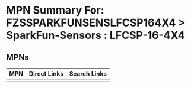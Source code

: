 



# MPN Summary For: FZSSPARKFUNSENSLFCSP164X4 > SparkFun-Sensors : LFCSP-16-4X4

## MPNs
  

|MPN|Direct Links|Search Links|
| :--- | :--- | :--- |
||||
